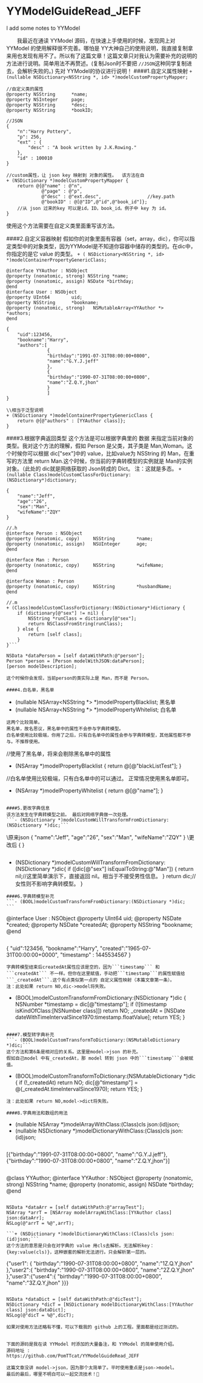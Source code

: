 # YYModelGuideRead_JEFF
I add some notes to YYModel

  我最近在通读 YYModel 源码，在快速上手使用的时候，发现网上对 YYModel 的使用解释很不完善。哪怕是 YY大神自己的使用说明，我直接复制拿来用也发现有用不了。所以有了这篇文章！这篇文章只对我认为需要补充的说明的方法进行说明。简单用法不再赘述。(复制Json时不要把  ```//JSON```这种同学复制进去，会解析失败的。)
先对 YYModel的协议进行说明！
####1.自定义属性映射
```+ (nullable NSDictionary<NSString *, id> *)modelCustomPropertyMapper;```
```
//自定义类的属性
@property NSString      *name;
@property NSInteger     page;
@property NSString      *desc;
@property NSString      *bookID;
```
```
//JSON
{
    "n":"Harry Pottery",
    "p": 256,
    "ext" : {
        "desc" : "A book written by J.K.Rowing."
    },
    "id" : 100010
}
```
```
//custom属性，让 json key 映射到 对象的属性。  该方法在自
+ (NSDictionary *)modelCustomPropertyMapper {
    return @{@"name" : @"n",
             @"page" : @"p",
             @"desc" : @"ext.desc",                 //key.path
             @"bookID" : @[@"ID",@"id",@"book_id"]};
    //从 json 过来的key 可以是id，ID，book_id。例子中 key 为 id。
}
```
使用这个方法需要在自定义类里面重写该方法。

####2.自定义容器映射
假如你的对象里面有容器（set，array，dic），你可以指定类型中的对象类型，因为YYModel是不知道你容器中储存的类型的。在dic中，你指定的是它 value 的类型。
```+ ( NSDictionary<NSString *, id> *)modelContainerPropertyGenericClass;```
```
@interface YYAuthor : NSObject
@property (nonatomic, strong) NSString *name;
@property (nonatomic, assign) NSDate *birthday;
@end
@interface User : NSObject
@property UInt64        uid;
@property NSString      *bookname;
@property (nonatomic, strong)   NSMutableArray<YYAuthor *>    *authors;
@end
```
```
{
    "uid":123456,
    "bookname":"Harry",
    "authors":[
               {
               "birthday":"1991-07-31T08:00:00+0800",
               "name":"G.Y.J.jeff"
               },
               {
               "birthday":"1990-07-31T08:00:00+0800",
               "name":"Z.Q.Y,jhon"
               }
               ]
}
```
```
\\相当于泛型说明
+ (NSDictionary *)modelContainerPropertyGenericClass {
    return @{@"authors" : [YYAuthor class]};
}
```

####3.根据字典返回类型
这个方法是可以根据字典里的 数据 来指定当前对象的类型。我对这个方法的理解，假如 Person 是父类，其子类是 Man,Woman。这个时候你可以根据 dic["sex"]中的 value，比如value为 NSString 的 Man，在重写的方法里 return Man.这个时候，你当前的字典转模型的实例就是 Man的实例对象。（此处的 dic就是网络获取的 Json转成的 Dict。
注：这就是多态。
```+ (nullable Class)modelCustomClassForDictionary:(NSDictionary*)dictionary;```
```
{
    "name":"Jeff",
    "age":"26",
    "sex":"Man",
    "wifeName":"ZQY"
}
```
```
//.h
@interface Person : NSObject
@property (nonatomic, copy)     NSString        *name;
@property (nonatomic, assign)   NSUInteger      age;
@end

@interface Man : Person
@property (nonatomic, copy)     NSString        *wifeName;
@end

@interface Woman : Person
@property (nonatomic, copy)     NSString        *husbandName;
@end

//.m
+ (Class)modelCustomClassForDictionary:(NSDictionary*)dictionary {
    if (dictionary[@"sex"] != nil) {
        NSString *runClass = dictionary[@"sex"];
        return NSClassFromString(runClass);
    } else {
        return [self class];
    }
}```
```
    NSData *dataPerson = [self dataWithPath:@"person"];
    Person *person = [Person modelWithJSON:dataPerson];
    [person modelDescription];
```
这个时候你会发现，当前person的类实际上是 Man，而不是 Person。

####4.白名单，黑名单
```
+ (nullable NSArray<NSString *> *)modelPropertyBlacklist;							黑名单
+ (nullable NSArray<NSString *> *)modelPropertyWhitelist;							白名单
```
这两个比较简单。
黑名单，故名思议，黑名单中的属性不会参与字典转模型。
白名单使用比较极端，你用了之后，只有白名单中的属性会参与字典转模型，其他属性都不参与。不推荐使用。
```
//使用了黑名单，将来会剔除黑名单中的属性
+ (NSArray *)modelPropertyBlacklist {
    return @[@"blackListTest"];
}

//白名单使用比较极端，只有白名单中的可以通过。    正常情况使用黑名单即可。
+ (NSArray *)modelPropertyWhitelist {
    return @[@"name"];
}
```

####5.更改字典信息
该方法发生在字典转模型之前。 最后对网络字典做一次处理。
```- (NSDictionary *)modelCustomWillTransformFromDictionary:(NSDictionary *)dic;```
```
\\原来json
{
    "name":"Jeff",
    "age":"26",
    "sex":"Man",
    "wifeName":"ZQY"
}
\\更改后
{
}
```
```
- (NSDictionary *)modelCustomWillTransformFromDictionary:(NSDictionary *)dic{
    if ([dic[@"sex"] isEqualToString:@"Man"]) {
        return nil;//这里简单演示下，直接返回 nil。相当于不接受男性信息。
    }
    return dic;//女性则不影响字典转模型。
}
```
####6.字典转模型补充
```- (BOOL)modelCustomTransformFromDictionary:(NSDictionary *)dic;	```
```
@interface User : NSObject
@property UInt64        uid;
@property NSDate        *created;
@property NSDate        *createdAt;
@property NSString      *bookname;
@end
```
```
{
    "uid":123456,
    "bookname":"Harry",
    "created":"1965-07-31T00:00:00+0000",
    "timestamp" : 1445534567
}
```
字典转模型结束后createdAt属性应该是空的，因为```timestamp``` 和 ```createdAt``` 不一样。但你在这里赋值，手动把```timestamp```的属性赋值给```_createdAt```.这个有点类似第一点的 自定义属性映射（本篇文章第一条）。
注：此处如果 return NO,dic->model将失败。
```
- (BOOL)modelCustomTransformFromDictionary:(NSDictionary *)dic {
    NSNumber *timestamp = dic[@"timestamp"];
    if (![timestamp isKindOfClass:[NSNumber class]]) return NO;
    _createdAt = [NSDate dateWithTimeIntervalSince1970:timestamp.floatValue];
    return YES;
}
```

####7.模型转字典补充
```- (BOOL)modelCustomTransformToDictionary:(NSMutableDictionary *)dic;```
这个方法和第6条是相对应的关系。这里是model->json 的补充。
假如自己model 中有_createdAt，那 model 转到 json 中的```timestamp```会被赋值。
```
- (BOOL)modelCustomTransformToDictionary:(NSMutableDictionary *)dic {
    if (!_createdAt) return NO;
    dic[@"timestamp"] = @(_createdAt.timeIntervalSince1970);
    return YES;
}
```
注：此处如果 return NO,model->dict将失败。

####8.字典用法和数组的用法
```
+ (nullable NSArray *)modelArrayWithClass:(Class)cls json:(id)json;
+ (nullable NSDictionary *)modelDictionaryWithClass:(Class)cls json:(id)json;
```
```
 [{"birthday":"1991-07-31T08:00:00+0800",
  "name":"G.Y.J.jeff"},
  {"birthday":"1990-07-31T08:00:00+0800",
  "name":"Z.Q.Y,jhon"}]
```
```
@class YYAuthor;
@interface YYAuthor : NSObject
@property (nonatomic, strong) NSString *name;
@property (nonatomic, assign) NSDate *birthday;
@end
```
```
    NSData *dataArr = [self dataWithPath:@"arrayTest"];
    NSArray *arrT = [NSArray modelArrayWithClass:[YYAuthor class] json:dataArr];
    NSLog(@"arrT = %@",arrT);
```
```+ (NSDictionary *)modelDictionaryWithClass:(Class)cls json:(id)json;```
这个方法的意思是只会在对字典的 value 用cls去解析。无法解析key：{key:value(cls)}，这种嵌套的解析无法进行。只会解析第一层的。
```
{"user1": {
    "birthday":"1990-07-31T08:00:00+0800",
    "name":"1Z.Q.Y,jhon"
},"user2":{
    "birthday":"1990-07-31T08:00:00+0800",
    "name":"2Z.Q.Y,jhon"
},"user3":{"user4":{
    "birthday":"1990-07-31T08:00:00+0800",
    "name":"3Z.Q.Y,jhon"
}}}
```
```
    NSData *dataDict = [self dataWithPath:@"dicTest"];
    NSDictionary *dicT = [NSDictionary modelDictionaryWithClass:[YYAuthor class] json:dataDict];
    NSLog(@"dicT = %@",dicT);
```
如果对使用方法还略有不懂，可以下载我的 github 上的工程。里面都是经过测试的。


下面的源码是我在读 YYModel 时添加的大量备注，和 YYModel 的简单使用介绍。
源码地址 :
https://github.com/PomTTcat/YYModelGuideRead_JEFF

这篇文章没讲 model->json，因为那个太简单了。平时使用重点是json->model。
最后的最后，哪里不明白可以一起交流技术！🙂
